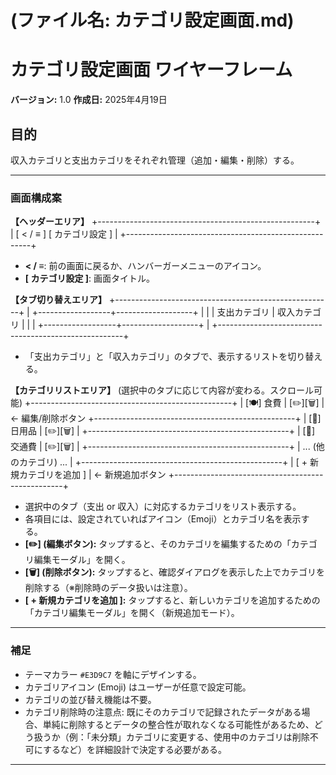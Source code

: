 # (ファイル名: カテゴリ設定画面.md)

# カテゴリ設定画面 ワイヤーフレーム

**バージョン:** 1.0
**作成日:** 2025年4月19日

## 目的
収入カテゴリと支出カテゴリをそれぞれ管理（追加・編集・削除）する。

---

### 画面構成案

**【ヘッダーエリア】**
+------------------------------------------------------+
| [ < / ≡ ]        [ カテゴリ設定 ]                    |
+------------------------------------------------------+

* **< / ≡**: 前の画面に戻るか、ハンバーガーメニューのアイコン。
* **[ カテゴリ設定 ]**: 画面タイトル。

**【タブ切り替えエリア】**
+------------------------------------------------------+
|   +------------------+-------------------+           |
|   |    支出カテゴリ |    収入カテゴリ   |           |
|   +------------------+-------------------+           |
+------------------------------------------------------+

* 「支出カテゴリ」と「収入カテゴリ」のタブで、表示するリストを切り替える。

**【カテゴリリストエリア】** (選択中のタブに応じて内容が変わる。スクロール可能)
+--------------------------------------------------+
| [🍽️] 食費           |         [✏️][🗑️] | <- 編集/削除ボタン
+--------------------------------------------------+
| [🛒] 日用品         |         [✏️][🗑️] |
+--------------------------------------------------+
| [🚗] 交通費         |         [✏️][🗑️] |
+--------------------------------------------------+
| ... (他のカテゴリ) ...                           |
+--------------------------------------------------+
|          [ + 新規カテゴリを追加 ]                | <- 新規追加ボタン
+--------------------------------------------------+

* 選択中のタブ（支出 or 収入）に対応するカテゴリをリスト表示する。
* 各項目には、設定されていればアイコン（Emoji）とカテゴリ名を表示する。
* **[✏️] (編集ボタン):** タップすると、そのカテゴリを編集するための「カテゴリ編集モーダル」を開く。
* **[🗑️] (削除ボタン):** タップすると、確認ダイアログを表示した上でカテゴリを削除する（※削除時のデータ扱いは注意）。
* **[ + 新規カテゴリを追加 ]:** タップすると、新しいカテゴリを追加するための「カテゴリ編集モーダル」を開く（新規追加モード）。

---

### 補足
* テーマカラー `#E3D9C7` を軸にデザインする。
* カテゴリアイコン (Emoji) はユーザーが任意で設定可能。
* カテゴリの並び替え機能は不要。
* カテゴリ削除時の注意点: 既にそのカテゴリで記録されたデータがある場合、単純に削除するとデータの整合性が取れなくなる可能性があるため、どう扱うか（例：「未分類」カテゴリに変更する、使用中のカテゴリは削除不可にするなど）を詳細設計で決定する必要がある。

---
